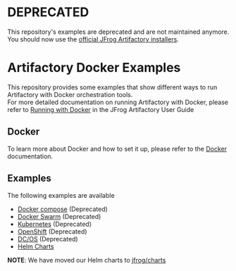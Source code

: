 # DEPRECATED
This repository's examples are deprecated and are not maintained anymore.<br>
You should now use the [official JFrog Artifactory installers](https://www.jfrog.com/confluence/display/JFROG/Installing+Artifactory).

# Artifactory Docker Examples
This repository provides some examples that show different ways to run Artifactory with Docker orchestration tools.   
For more detailed documentation on running Artifactory with Docker, please refer to [Running with Docker](https://www.jfrog.com/confluence/display/RTF/Running+with+Docker) in the JFrog Artifactory User Guide

## Docker
To learn more about Docker and how to set it up, please refer to the [Docker](https://docs.docker.com) documentation.  

## Examples
The following examples are available
- [Docker compose](docker-compose) (Deprecated)
- [Docker Swarm](swarm) (Deprecated)
- [Kubernetes](kubernetes) (Deprecated)
- [OpenShift](openshift) (Deprecated)
- [DC/OS](dc-os) (Deprecated)
- [Helm Charts](https://github.com/jfrog/charts)

**NOTE**: We have moved our Helm charts to [jfrog/charts](https://github.com/jfrog/charts)

